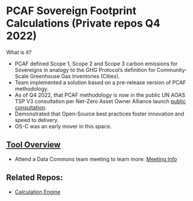 # **PCAF Sovereign Footprint Calculations (Private repos Q4 2022)**
What is it?
- PCAF defined Scope 1, Scope 2 and Scope 3 carbon emissions for Sovereigns in analogy to the GHG Protocol’s definition for Community-Scale Greenhouse Gas Inventories (Cities).  
- Team implemented a solution based on a pre-release version of PCAF methodology. 
- As of Q4 2022, that PCAF methodology is now in the public UN AOAS TSP V3 consultation per Net-Zero Asset Owner Alliance launch [public consultation](https://www.unepfi.org/themes/climate-change/net-zero-asset-owner-alliance-launches-public-consultation-on-third-edition-of-target-setting-protocol/).
- Demonstrated that Open-Source best practices foster innovation and speed to delivery.  
- OS-C was an early mover in this space. 
## [Tool Overview](https://osclimateorg.sharepoint.com/:b:/g/EdRTUaCr5qtOsZWQ0fNqs4cBmBrWHKoxcr2xTNS4S54YDg?e=A3pHXc)
- Attend a Data Commons team meeting to learn more: [Meeting Info](https://github.com/os-climate/OS-Climate-Community-Hub/blob/main/MEETING_LIST.md#note)
## Related Repos:
  - [Calculation Engine](https://github.com/os-climate/PCAF-sovereign-footprint)
